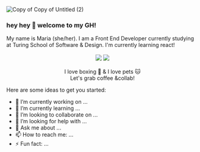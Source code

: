 ![Copy of Copy of Untitled (2)](https://user-images.githubusercontent.com/76507607/130002837-03606627-47f1-4515-b7d8-856d0643a2eb.gif)

### hey hey 👋   welcome to my GH!
<div>My name is Maria (she/her).   I am a Front End Developer currently studying at Turing School of Software & Design.  I'm currently learning react!</div>
 
<br>
<div align="center"><img src="https://github-readme-stats.vercel.app/api/top-langs/?username=madhaus4&layout=compact&theme=vue" />  
  <img src="https://github-readme-stats.vercel.app/api?username=madhaus4&hide=contribs,prs&theme=vue&show_icons=true" /></div>
<br>

<div align="center">I love boxing 🥊 & I love pets 🐱</div>

<div align="center">Let's grab coffee &collab!</div>


Here are some ideas to get you started:
- 🔭 I’m currently working on ...
- 🌱 I’m currently learning ...
- 👯 I’m looking to collaborate on ...
- 🤔 I’m looking for help with ...
- 💬 Ask me about ...
- 📫 How to reach me: ...
- ⚡ Fun fact: ...
